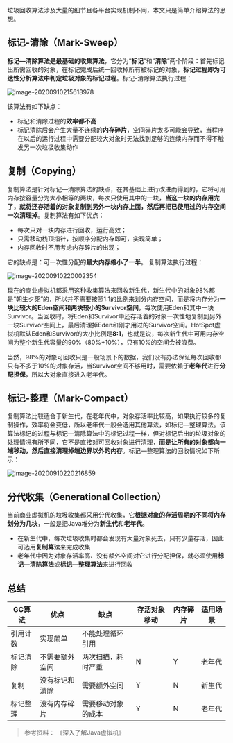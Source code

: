 垃圾回收算法涉及大量的细节且各平台实现机制不同，本文只是简单介绍算法的思想。

<!-- more -->

## 标记-清除（Mark-Sweep）

**标记—清除算法是最基础的收集算法**，它分为“**标记**”和“**清除**”两个阶段：首先标记出所需回收的对象，在标记完成后统一回收掉所有被标记的对象，**标记过程即为可达性分析算法中判定垃圾对象的标记过程**。标记-清除算法执行过程：

![image-20200910215618978](https://i.loli.net/2020/09/10/HKyoiLqGIuv1E87.png)

该算法有如下缺点：

- 标记和清除过程的**效率都不高**
- 标记清除后会产生大量不连续的**内存碎片**，空间碎片太多可能会导致，当程序在以后的运行过程中需要分配较大对象时无法找到足够的连续内存而不得不触发另一次垃圾收集动作

## 复制（Copying）

复制算法是针对标记—清除算法的缺点，在其基础上进行改进而得到的，它将可用内存按容量分为大小相等的两块，每次只使用其中的一块，**当这一块的内存用完了，就将还存活着的对象复制到另外一块内存上面，然后再把已使用过的内存空间一次清理掉**。复制算法有如下优点：

- 每次只对一块内存进行回收，运行高效；
- 只需移动栈顶指针，按顺序分配内存即可，实现简单；
- 内存回收时不用考虑内存碎片的出现；

它的缺点是：可一次性分配的**最大内存缩小了一半**。 复制算法执行过程：

![image-20200910220002354](https://i.loli.net/2020/09/10/zZqAPO3fQgwRVYy.png)

现在的商业虚拟机都采用这种收集算法来回收新生代，新生代中的对象98%都是“朝生夕死”的，所以并不需要按照1:1的比例来划分内存空间，而是将内存分为**一块比较大的Eden空间和两块较小的Survivor空间**，每次使用Eden和其中一块Survivor。当回收时，将Eden和Survivor中还存活着的对象一次性地复制到另外一块Survivor空间上，最后清理掉Eden和刚才用过的Survivor空间。HotSpot虚拟机默认Eden和Survivor的大小比例是**8:1**，也就是说，每次新生代中可用内存空间为整个新生代容量的90%（80%+10%），只有10%的空间会被浪费。

当然，98%的对象可回收只是一般场景下的数据，我们没有办法保证每次回收都只有不多于10%的对象存活，当Survivor空间不够用时，需要依赖于**老年代**进行**分配担保**，所以大对象直接进入老年代。

## 标记-整理（Mark-Compact）

复制算法比较适合于新生代，在老年代中，对象存活率比较高，如果执行较多的复制操作，效率将会变低，所以老年代一般会选用其他算法，如标记—整理算法。该算法标记的过程与标记—清除算法中的标记过程一样，但对标记后出的垃圾对象的处理情况有所不同，它不是直接对可回收对象进行清理，**而是让所有的对象都向一端移动，然后直接清理掉端边界以外的内存**。标记—整理算法的回收情况如下所示：

![image-20200910220216859](https://i.loli.net/2020/09/10/hHkUx9vSLNwf8Wg.png)

## 分代收集（Generational Collection）

当前商业虚拟机的垃圾收集都采用分代收集，它**根据对象的存活周期的不同将内存划分为几块**，一般是把Java堆分为**新生代**和**老年代**。

- 在新生代中，每次垃圾收集时都会发现有大量对象死去，只有少量存活，因此可选用**复制算法**来完成收集
- 老年代中因为对象存活率高、没有额外空间对它进行分配担保，就必须使用**标记—清除算法**或**标记—整理算法**来进行回收

## 总结

| GC算法   | 优点           | 缺点               | 存活对象移动 | 内存碎片 | 适用场景 |
| -------- | -------------- | ------------------ | ------------ | -------- | -------- |
| 引用计数 | 实现简单       | 不能处理循环引用   |              |          |          |
| 标记清除 | 不需要额外空间 | 两次扫描，耗时严重 | N            | Y        | 老年代   |
| 复制     | 没有标记和清除 | 需要额外空间       | Y            | N        | 新生代   |
| 标记整理 | 没有内存碎片   | 需要移动对象的成本 | Y            | N        | 老年代   |

> 参考资料： 《深入了解Java虚拟机》